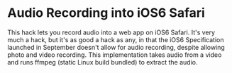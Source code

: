 Audio Recording into iOS6 Safari
=====

This hack lets you record audio into a web app on iOS6 Safari. It's very much a hack, but it's as good a hack as any, in that the iOS6 Specification launched in September doesn't allow for audio recording, despite allowing photo and video recording. This implementation takes audio from a video and runs ffmpeg (static Linux build bundled) to extract the audio.